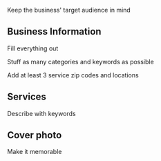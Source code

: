 Keep the business' target audience in mind

## Business Information

Fill everything out

Stuff as many categories and keywords as possible

Add at least 3 service zip codes and locations

## Services

Describe with keywords

## Cover photo

Make it memorable

